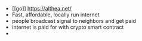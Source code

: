 - [[go]] https://althea.net/
- Fast, affordable, locally run internet
- people broadcast signal to neighbors and get paid
- internet is paid for with crypto smart contract
- 